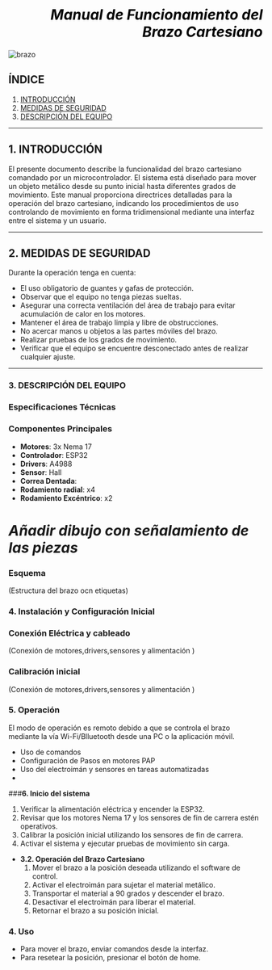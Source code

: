 # <div style='text-align: right'> <div style='color: black'> ***Manual de Funcionamiento del Brazo Cartesiano***

![brazo](https://github.com/user-attachments/assets/f08b59f2-8ff0-4c38-9fe9-b6c48a09bd60)


## ÍNDICE 
1. [INTRODUCCIÓN](#INTRO)
2. [MEDIDAS DE SEGURIDAD](#SEGURIDAD)
3. [DESCRIPCIÓN DEL EQUIPO](#DESCRIPCIÓN)



***
<a id='INTRO'></a>

## **1. INTRODUCCIÓN**
El presente documento describe la funcionalidad del brazo cartesiano comandado por un microcontrolador. El sistema está diseñado para mover un objeto metálico desde su punto inicial hasta diferentes grados de movimiento. Este manual proporciona directrices detalladas para la operación del brazo cartesiano, indicando los procedimientos de uso controlando de movimiento en forma tridimensional mediante una interfaz entre el sistema y un usuario.


***
<a id='SEGURIDAD'></a>

## **2. MEDIDAS DE SEGURIDAD**
Durante la operación tenga en cuenta:
- El uso obligatorio de guantes y gafas de protección.
- Observar que el equipo no tenga piezas sueltas.
- Asegurar una correcta ventilación del área de trabajo para evitar acumulación de calor en los motores.
- Mantener el área de trabajo limpia y libre de obstrucciones.
- No acercar manos u objetos a las partes móviles del brazo.
- Realizar pruebas de los grados de movimiento.
- Verificar que el equipo se encuentre desconectado antes de realizar cualquier ajuste.


***
<a id='DESCRIPCIÓN'></a>

### **3. DESCRIPCIÓN DEL EQUIPO**
### Especificaciones Técnicas

### Componentes Principales
- **Motores**: 3x Nema 17
- **Controlador**: ESP32
- **Drivers**: A4988
- **Sensor**: Hall
- **Correa Dentada**:
- **Rodamiento radial**: x4
- **Rodamiento Excéntrico**: x2
# *Añadir dibujo con señalamiento de las piezas*

### Esquema
(Estructura del brazo ocn etiquetas)


### **4. Instalación y Configuración Inicial**
### Conexión Eléctrica y cableado
(Conexión de motores,drivers,sensores y alimentación )

### Calibración inicial
(Conexión de motores,drivers,sensores y alimentación )

### **5. Operación** <br>
El modo de operación es remoto debido a que se controla el brazo mediante la vía Wi-Fi/Blluetooth desde una PC o la aplicación móvil.
- Uso de comandos
- Configuración de Pasos en motores PAP
- Uso del electroimán y sensores en tareas automatizadas
- 



###**6. Inicio del sistema** <br>
   1. Verificar la alimentación eléctrica y encender la ESP32.
   2.  Revisar que los motores Nema 17 y los sensores de fin de carrera estén operativos.
   3.  Calibrar la posición inicial utilizando los sensores de fin de carrera.
   4.  Activar el sistema y ejecutar pruebas de movimiento sin carga.
- **3.2. Operación del Brazo Cartesiano** <br>
   1. Mover el brazo a la posición deseada utilizando el software de control.
   2. Activar el electroimán para sujetar el material metálico.
   3. Transportar el material a 90 grados y descender el brazo.
   4. Desactivar el electroimán para liberar el material.
   5. Retornar el brazo a su posición inicial.
### **4. Uso**
- Para mover el brazo, enviar comandos desde la interfaz.
- Para resetear la posición, presionar el botón de home.
